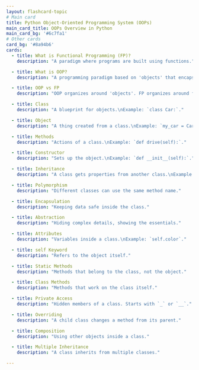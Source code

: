 ```yaml
---
layout: flashcard-topic
# Main card
title: Python Object-Oriented Programming System (OOPs)
main_card_title: OOPs Overview in Python
main_card_bg: '#6c7fa1'
# Other cards
card_bg: '#8a94b6'
cards:
  - title: What is Functional Programming (FP)?
    description: "A paradigm where programs are built using functions."

  - title: What is OOP?
    description: "A programming paradigm based on 'objects' that encapsulate data and functions."

  - title: OOP vs FP
    description: "OOP organizes around 'objects'. FP organizes around functions."

  - title: Class
    description: "A blueprint for objects.\nExample: `class Car:`."

  - title: Object
    description: "A thing created from a class.\nExample: `my_car = Car()`."

  - title: Methods
    description: "Actions of a class.\nExample: `def drive(self):`."

  - title: Constructor
    description: "Sets up the object.\nExample: `def __init__(self):`."

  - title: Inheritance
    description: "A class gets properties from another class.\nExample: `class ElectricCar(Car):`."

  - title: Polymorphism
    description: "Different classes can use the same method name."

  - title: Encapsulation
    description: "Keeping data safe inside the class."

  - title: Abstraction
    description: "Hiding complex details, showing the essentials."

  - title: Attributes
    description: "Variables inside a class.\nExample: `self.color`."

  - title: self Keyword
    description: "Refers to the object itself."

  - title: Static Methods
    description: "Methods that belong to the class, not the object."

  - title: Class Methods
    description: "Methods that work on the class itself."

  - title: Private Access
    description: "Hidden members of a class. Starts with `_` or `__`."

  - title: Overriding
    description: "A child class changes a method from its parent."

  - title: Composition
    description: "Using other objects inside a class."

  - title: Multiple Inheritance
    description: "A class inherits from multiple classes."

---
```

